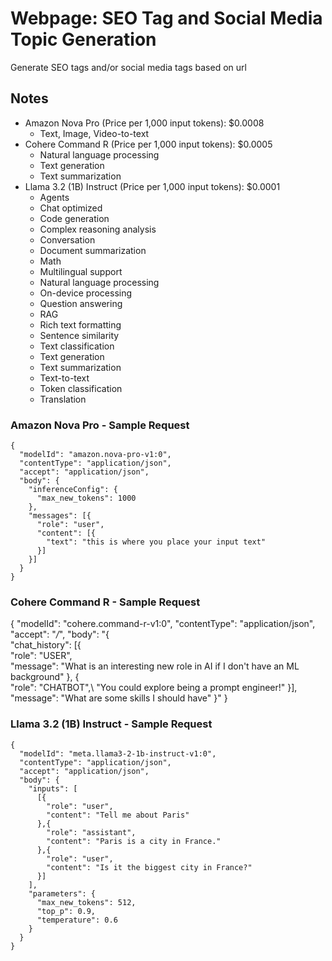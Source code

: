 # Webpage: SEO Tag and Social Media Topic Generation
Generate SEO tags and/or social media tags based on url

## Notes

- Amazon Nova Pro (Price per 1,000 input tokens): $0.0008
  - Text, Image, Video-to-text
- Cohere Command R (Price per 1,000 input tokens): $0.0005
  - Natural language processing
  - Text generation
  - Text summarization
- Llama 3.2 (1B) Instruct (Price per 1,000 input tokens): $0.0001
  - Agents
  - Chat optimized
  - Code generation
  - Complex reasoning analysis
  - Conversation
  - Document summarization
  - Math
  - Multilingual support
  - Natural language processing
  - On-device processing
  - Question answering
  - RAG
  - Rich text formatting
  - Sentence similarity
  - Text classification
  - Text generation
  - Text summarization
  - Text-to-text
  - Token classification
  - Translation

### Amazon Nova Pro - Sample Request
```
{
  "modelId": "amazon.nova-pro-v1:0",
  "contentType": "application/json",
  "accept": "application/json",
  "body": {
    "inferenceConfig": {
      "max_new_tokens": 1000
    },
    "messages": [{
      "role": "user",
      "content": [{
        "text": "this is where you place your input text"
      }]
    }]
  }
}
```
### Cohere Command R - Sample Request
{
  "modelId": "cohere.command-r-v1:0",
  "contentType": "application/json",
  "accept": "*/*",
  "body": "{\
    "chat_history\": [{\
      "role\": \"USER\",\
      "message\": \"What is an interesting new role in AI if I don't have an ML background\"
    }, {\
      "role\": \"CHATBOT\",\ "You could explore being a prompt engineer!\"
    }],\
    "message\": \"What are some skills I should have\"
  }"
}

### Llama 3.2 (1B) Instruct - Sample Request
```
{
  "modelId": "meta.llama3-2-1b-instruct-v1:0",
  "contentType": "application/json",
  "accept": "application/json",
  "body": {
    "inputs": [
      [{
        "role": "user",
        "content": "Tell me about Paris"
      },{
        "role": "assistant",
        "content": "Paris is a city in France."
      },{
        "role": "user",
        "content": "Is it the biggest city in France?"
      }]
    ],
    "parameters": {
      "max_new_tokens": 512,
      "top_p": 0.9,
      "temperature": 0.6
    }
  }
}
```

